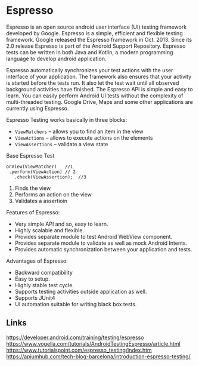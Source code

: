 # Espresso
Espresso is an open source android user interface (UI) testing framework developed by Google. Espresso is a simple, efficient and flexible testing framework. Google released the Espresso framework in Oct. 2013. Since its 2.0 release Espresso is part of the Android Support Repository. Espresso tests can be written in both Java and Kotlin, a modern programming language to develop android application.

Espresso automatically synchronizes your test actions with the user interface of your application. The framework also ensures that your activity is started before the tests run. It also let the test wait until all observed background activities have finished. The Espresso API is simple and easy to learn. You can easily perform Android UI tests without the complexity of multi-threaded testing. Google Drive, Maps and some other applications are currently using Espresso.

Espresso Testing works basically in three blocks:

- `ViewMatchers` – allows you to find an item in the view
- `ViewActions` – allows to execute actions on the elements
- `ViewAssertions` – validate a view state

Base Espresso Test
```
onView(ViewMatcher)   //1     
 .perform(ViewAction) // 2    
   .check(ViewAssertion);  //3
```
1. Finds the view
2. Performs an action on the view
3. Validates a assertioin

Features of Espresso:
- Very simple API and so, easy to learn.
- Highly scalable and flexible.
- Provides separate module to test Android WebView component.
- Provides separate module to validate as well as mock Android Intents.
- Provides automatic synchronization between your application and tests.

Advantages of Espresso:
- Backward compatibility
- Easy to setup.
- Highly stable test cycle.
- Supports testing activities outside application as well.
- Supports JUnit4
- UI automation suitable for writing black box tests.

## Links
https://developer.android.com/training/testing/espresso  
https://www.vogella.com/tutorials/AndroidTestingEspresso/article.html  
https://www.tutorialspoint.com/espresso_testing/index.htm  
https://apiumhub.com/tech-blog-barcelona/introduction-espresso-testing/  
